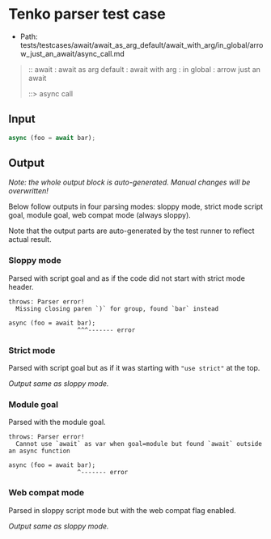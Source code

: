 # Tenko parser test case

- Path: tests/testcases/await/await_as_arg_default/await_with_arg/in_global/arrow_just_an_await/async_call.md

> :: await : await as arg default : await with arg : in global : arrow just an await
>
> ::> async call

## Input

`````js
async (foo = await bar);
`````

## Output

_Note: the whole output block is auto-generated. Manual changes will be overwritten!_

Below follow outputs in four parsing modes: sloppy mode, strict mode script goal, module goal, web compat mode (always sloppy).

Note that the output parts are auto-generated by the test runner to reflect actual result.

### Sloppy mode

Parsed with script goal and as if the code did not start with strict mode header.

`````
throws: Parser error!
  Missing closing paren `)` for group, found `bar` instead

async (foo = await bar);
                   ^^^------- error
`````

### Strict mode

Parsed with script goal but as if it was starting with `"use strict"` at the top.

_Output same as sloppy mode._

### Module goal

Parsed with the module goal.

`````
throws: Parser error!
  Cannot use `await` as var when goal=module but found `await` outside an async function

async (foo = await bar);
                   ^------- error
`````


### Web compat mode

Parsed in sloppy script mode but with the web compat flag enabled.

_Output same as sloppy mode._
